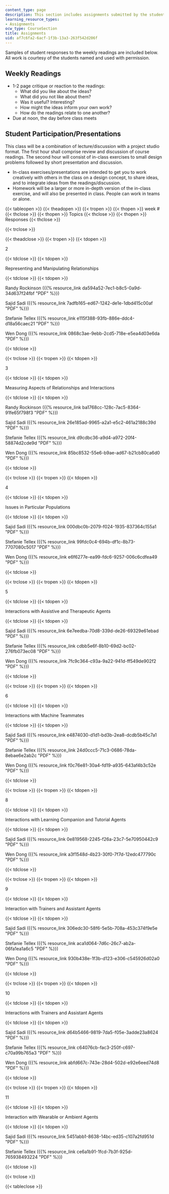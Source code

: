 ```yaml
---
content_type: page
description: This section includes assignments submitted by the students.
learning_resource_types:
- Assignments
ocw_type: CourseSection
title: Assignments
uid: af7c6fa2-6acf-1f3b-13a3-263f542d206f
---
```


Samples of student responses to the weekly readings are included below. All work is courtesy of the students named and used with permission.

Weekly Readings
---------------

*   1-2 page critique or reaction to the readings:
    *   What did you like about the ideas?
    *   What did you not like about them?
    *   Was it useful? Interesting?
    *   How might the ideas inform your own work?
    *   How do the readings relate to one another?
*   Due at noon, the day before class meets

Student Participation/Presentations
-----------------------------------

This class will be a combination of lecture/discussion with a project studio format. The first hour shall comprise review and discussion of course readings. The second hour will consist of in-class exercises to small design problems followed by short presentation and discussion.

*   In-class exercises/presentations are intended to get you to work creatively with others in the class on a design concept, to share ideas, and to integrate ideas from the readings/discussion.
*   Homework will be a larger or more in-depth version of the in-class exercise, and will also be presented in class. People can work in teams or alone.

{{< tableopen >}}
{{< theadopen >}}
{{< tropen >}}
{{< thopen >}}
week #
{{< thclose >}}
{{< thopen >}}
Topics
{{< thclose >}}
{{< thopen >}}
Responses
{{< thclose >}}

{{< trclose >}}

{{< theadclose >}}
{{< tropen >}}
{{< tdopen >}}


2


{{< tdclose >}}
{{< tdopen >}}


Representing and Manipulating Relationships


{{< tdclose >}}
{{< tdopen >}}


Randy Rockinson ({{% resource_link da594a52-7ec1-b8c5-0a9d-34d637f24fbf "PDF" %}})

Sajid Sadi ({{% resource_link 7adfb165-ed67-1242-de1e-1dbd415c00af "PDF" %}})

Stefanie Tellex ({{% resource_link e115f388-93fb-886e-ddc4-d18a56caec21 "PDF" %}})

Wen Dong ({{% resource_link 0868c3ae-9ebb-2cd5-718e-e5ea4d03e6da "PDF" %}})


{{< tdclose >}}

{{< trclose >}}
{{< tropen >}}
{{< tdopen >}}


3


{{< tdclose >}}
{{< tdopen >}}


Measuring Aspects of Relationships and Interactions


{{< tdclose >}}
{{< tdopen >}}


Randy Rockinson ({{% resource_link ba1768cc-128c-7ac5-8364-91fe65f798f3 "PDF" %}})

Sajid Sadi ({{% resource_link 26e185ad-9965-a2a1-e5c2-461a2188c39d "PDF" %}})

Stefanie Tellex ({{% resource_link d9cdbc36-a9d4-a972-20f4-58874d2cde9d "PDF" %}})

Wen Dong ({{% resource_link 85bc8532-55e6-b9ae-ad67-b21cb80ca6d0 "PDF" %}})


{{< tdclose >}}

{{< trclose >}}
{{< tropen >}}
{{< tdopen >}}


4


{{< tdclose >}}
{{< tdopen >}}


Issues in Particular Populations


{{< tdclose >}}
{{< tdopen >}}


Sajid Sadi ({{% resource_link 000dbc0b-2079-f024-1935-837364c155a1 "PDF" %}})

Stefanie Tellex ({{% resource_link 99fdc0c4-694b-df1c-8b73-7707080c5017 "PDF" %}})

Wen Dong ({{% resource_link e6f6277e-ea99-fdc6-9257-006c6cdfea49 "PDF" %}})


{{< tdclose >}}

{{< trclose >}}
{{< tropen >}}
{{< tdopen >}}


5


{{< tdclose >}}
{{< tdopen >}}


Interactions with Assistive and Therapeutic Agents


{{< tdclose >}}
{{< tdopen >}}


Sajid Sadi ({{% resource_link 6e7eedba-70d8-339d-de26-69329e61ebad "PDF" %}})

Stefanie Tellex ({{% resource_link cdbb5e6f-8b10-69d2-bc02-276fb073ec08 "PDF" %}})

Wen Dong ({{% resource_link 7fc9c364-c93a-9a22-941d-ff549de902f2 "PDF" %}})


{{< tdclose >}}

{{< trclose >}}
{{< tropen >}}
{{< tdopen >}}


6


{{< tdclose >}}
{{< tdopen >}}


Interactions with Machine Teammates


{{< tdclose >}}
{{< tdopen >}}


Sajid Sadi ({{% resource_link e4874030-d1d1-bd3b-2ea8-dcdb5b45c7a1 "PDF" %}})

Stefanie Tellex ({{% resource_link 24d0ccc5-71c3-0686-78da-8ebae6e2ab2c "PDF" %}})

Wen Dong ({{% resource_link f0c76e81-30a4-fd19-a935-643af4b3c52e "PDF" %}})


{{< tdclose >}}

{{< trclose >}}
{{< tropen >}}
{{< tdopen >}}


8


{{< tdclose >}}
{{< tdopen >}}


Interactions with Learning Companion and Tutorial Agents


{{< tdclose >}}
{{< tdopen >}}


Sajid Sadi ({{% resource_link 0e819568-2245-f26a-23c7-5e70950442c9 "PDF" %}})

Wen Dong ({{% resource_link a3f1548d-4b23-30f0-7f7d-12edc477790c "PDF" %}})


{{< tdclose >}}

{{< trclose >}}
{{< tropen >}}
{{< tdopen >}}


9


{{< tdclose >}}
{{< tdopen >}}


Interaction with Trainers and Assistant Agents


{{< tdclose >}}
{{< tdopen >}}


Sajid Sadi ({{% resource_link 306edc30-58f6-5e5b-708a-453c374f9e5e "PDF" %}})

Stefanie Tellex ({{% resource_link aca1d064-7d6c-26c7-ab2a-06fa1ea1a6c5 "PDF" %}})

Wen Dong ({{% resource_link 930b438e-1f3b-d123-e306-c545926d02a0 "PDF" %}})


{{< tdclose >}}

{{< trclose >}}
{{< tropen >}}
{{< tdopen >}}


10


{{< tdclose >}}
{{< tdopen >}}


Interactions with Trainers and Assistant Agents


{{< tdclose >}}
{{< tdopen >}}


Sajid Sadi ({{% resource_link d64b5466-9819-7da5-f05e-3adde23a8624 "PDF" %}})

Stefanie Tellex ({{% resource_link c64076cb-fac3-250f-c697-c70a99b765a3 "PDF" %}})

Wen Dong ({{% resource_link abfd667c-743e-28d4-502d-e92e6eed74d8 "PDF" %}})


{{< tdclose >}}

{{< trclose >}}
{{< tropen >}}
{{< tdopen >}}


11


{{< tdclose >}}
{{< tdopen >}}


Interaction with Wearable or Ambient Agents


{{< tdclose >}}
{{< tdopen >}}


Sajid Sadi ({{% resource_link 5451abb1-8638-14bc-ed35-c107a2fd951d "PDF" %}})

Stefanie Tellex ({{% resource_link ce6a1b91-1fcd-7b3f-925d-765938493224 "PDF" %}})


{{< tdclose >}}

{{< trclose >}}

{{< tableclose >}}